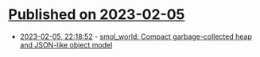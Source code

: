 # [Published on 2023-02-05](index.md)

* [2023-02-05, 22:18:52](https://lobste.rs/s/jexsmk/smol_world_compact_garbage_collected) - [smol_world: Compact garbage-collected heap and JSON-like object model](https://github.com/snej/smol_world)
